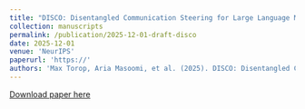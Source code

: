```yaml
---
title: "DISCO: Disentangled Communication Steering for Large Language Models"
collection: manuscripts
permalink: /publication/2025-12-01-draft-disco
date: 2025-12-01
venue: 'NeurIPS'
paperurl: 'https://'
authors: 'Max Torop, Aria Masoomi, et al. (2025). DISCO: Disentangled Communication Steering for Large Language Models. <i>NeurIPS</i>.'
---
```


<a href='https://'>Download paper here</a>
